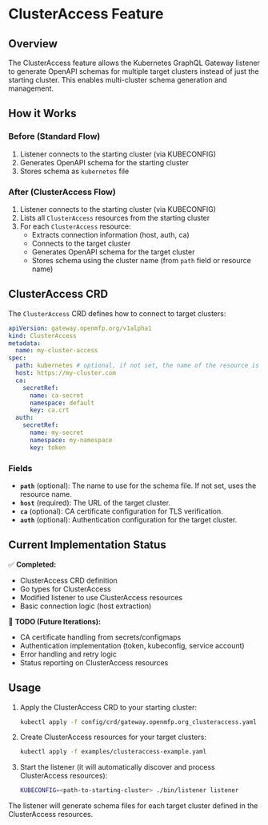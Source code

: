 # ClusterAccess Feature

## Overview

The ClusterAccess feature allows the Kubernetes GraphQL Gateway listener to generate OpenAPI schemas for multiple target clusters instead of just the starting cluster. This enables multi-cluster schema generation and management.

## How it Works

### Before (Standard Flow)
1. Listener connects to the starting cluster (via KUBECONFIG)
2. Generates OpenAPI schema for the starting cluster
3. Stores schema as `kubernetes` file

### After (ClusterAccess Flow)
1. Listener connects to the starting cluster (via KUBECONFIG)
2. Lists all `ClusterAccess` resources from the starting cluster
3. For each `ClusterAccess` resource:
   - Extracts connection information (host, auth, ca)
   - Connects to the target cluster
   - Generates OpenAPI schema for the target cluster
   - Stores schema using the cluster name (from `path` field or resource name)

## ClusterAccess CRD

The `ClusterAccess` CRD defines how to connect to target clusters:

```yaml
apiVersion: gateway.openmfp.org/v1alpha1
kind: ClusterAccess
metadata:
  name: my-cluster-access
spec:
  path: kubernetes # optional, if not set, the name of the resource is used
  host: https://my-cluster.com
  ca:
    secretRef:
      name: ca-secret
      namespace: default
      key: ca.crt
  auth:
    secretRef:
      name: my-secret
      namespace: my-namespace
      key: token
```

### Fields

- **`path`** (optional): The name to use for the schema file. If not set, uses the resource name.
- **`host`** (required): The URL of the target cluster.
- **`ca`** (optional): CA certificate configuration for TLS verification.
- **`auth`** (optional): Authentication configuration for the target cluster.

## Current Implementation Status

✅ **Completed:**
- ClusterAccess CRD definition
- Go types for ClusterAccess
- Modified listener to use ClusterAccess resources
- Basic connection logic (host extraction)

🚧 **TODO (Future Iterations):**
- CA certificate handling from secrets/configmaps
- Authentication implementation (token, kubeconfig, service account)
- Error handling and retry logic
- Status reporting on ClusterAccess resources

## Usage

1. Apply the ClusterAccess CRD to your starting cluster:
   ```bash
   kubectl apply -f config/crd/gateway.openmfp.org_clusteraccess.yaml
   ```

2. Create ClusterAccess resources for your target clusters:
   ```bash
   kubectl apply -f examples/clusteraccess-example.yaml
   ```

3. Start the listener (it will automatically discover and process ClusterAccess resources):
   ```bash
   KUBECONFIG=<path-to-starting-cluster> ./bin/listener listener
   ```

The listener will generate schema files for each target cluster defined in the ClusterAccess resources. 